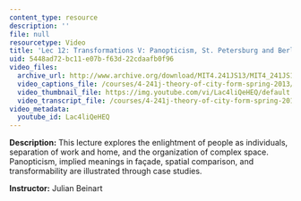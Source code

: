 ```yaml
---
content_type: resource
description: ''
file: null
resourcetype: Video
title: 'Lec 12: Transformations V: Panopticism, St. Petersburg and Berlin'
uid: 5448ad72-bc11-e07b-f63d-22cdaafb0f96
video_files:
  archive_url: http://www.archive.org/download/MIT4.241JS13/MIT4_241JS13_lec12_300k.mp4
  video_captions_file: /courses/4-241j-theory-of-city-form-spring-2013/71cb58ffd0e45bf3aa4599944cae2153_Lac4liQeHEQ.vtt
  video_thumbnail_file: https://img.youtube.com/vi/Lac4liQeHEQ/default.jpg
  video_transcript_file: /courses/4-241j-theory-of-city-form-spring-2013/87977ec150cfcb001f7f221811400f94_Lac4liQeHEQ.pdf
video_metadata:
  youtube_id: Lac4liQeHEQ
---
```


**Description:** This lecture explores the enlightment of people as individuals, separation of work and home, and the organization of complex space. Panopticism, implied meanings in façade, spatial comparison, and transformability are illustrated through case studies.

**Instructor:** Julian Beinart